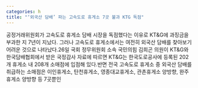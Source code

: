 ```yaml
---
categories: h
title: "‘외국산 담배’ 파는 고속도로 휴게소 7곳 불과 KTG 독점"
---
```

 공정거래위원회가 고속도로 휴게소 담배 시장을 독점했다는 이유로 KT&G에 과징금을 부과한 지 7년이 지났다. 그러나 고속도로 휴게소에서는 여전히 외국산 담배를 찾아보기 어려운 것으로 나타났다.26일 국회 정무위원회 소속 국민의힘 김희곤 의원이 KT&G와 한국담배협회에서 받은 국정감사 자료에 따르면 KT&G는 한국도로공사에 등록된 202개 휴게소 내 208개 소매점에 입점해 있다.반면 전국 고속도로 휴게소 중 외국산 담배를 취급하는 소매점은 이인휴게소, 탄천휴게소, 영종대교휴게소, 관촌휴게소 양방향, 완주휴게소 양방향 등 7곳뿐인 